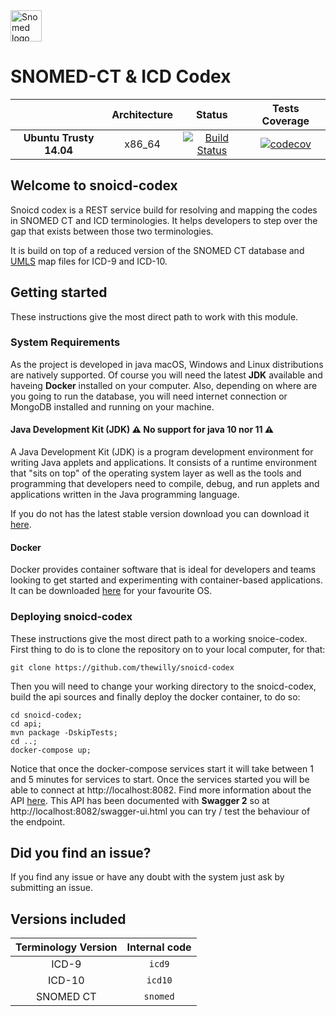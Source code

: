 <img src="https://github.com/thewilly/snoicd-codex/blob/master/docs/snoicd-codex-logo.png" alt="Snomed logo" height="50">

# SNOMED-CT & ICD Codex 

|| **Architecture** | **Status** | **Tests Coverage**
|:------:|:-:|:----------:|:---:|
|**Ubuntu Trusty 14.04**|x86_64|[![Build Status](https://travis-ci.org/thewilly/snoicd-codex.svg?branch=master)](https://travis-ci.org/thewilly/snoicd-codex)|[![codecov](https://codecov.io/gh/thewilly/snoicd-codex/branch/master/graph/badge.svg)](https://codecov.io/gh/thewilly/snoicd-codex)|

## Welcome to snoicd-codex
Snoicd codex is a REST service build for resolving and mapping the codes in SNOMED CT and ICD terminologies. It helps developers to step over the gap that exists between those two terminologies.

It is build on top of a reduced version of the SNOMED CT database and [UMLS](https://www.nlm.nih.gov/research/umls/) map files for ICD-9 and ICD-10.

## Getting started
These instructions give the most direct path to work with this module.

### System Requirements
As the project is developed in java macOS, Windows and Linux distributions are natively supported. Of course you will need the latest **JDK** available and haveing **Docker** installed on your computer. Also, depending on where are you going to run the database, you will need internet connection or MongoDB installed and running on your machine.

#### Java Development Kit (JDK) :warning: No support for java 10 nor 11 :warning:
A Java Development Kit (JDK) is a program development environment for writing Java applets and applications. It consists of a runtime environment that "sits on top" of the operating system layer as well as the tools and programming that developers need to compile, debug, and run applets and applications written in the Java programming language.

If you do not has the latest stable version download you can download it [here](http://www.oracle.com/technetwork/java/javase/downloads).

#### Docker
Docker provides container software that is ideal for developers and teams looking to get started and experimenting with container-based applications. It can be downloaded [here](https://www.docker.com/) for your favourite OS.

### Deploying snoicd-codex
These instructions give the most direct path to a working snoice-codex. First thing to do is to clone the repository on to your local computer, for that:
  
``` shell
git clone https://github.com/thewilly/snoicd-codex
```
  
Then you will need to change your working directory to the snoicd-codex, build the api sources and finally deploy the docker container, to do so:
  
```
cd snoicd-codex;
cd api;
mvn package -DskipTests;
cd ..;
docker-compose up;
```
  
Notice that once the docker-compose services start it will take between 1 and 5 minutes for services to start. Once the services started you will be able to connect at http://localhost:8082. Find more information about the API [here](/api).
This API has been documented with **Swagger 2** so at http://localhost:8082/swagger-ui.html you can try / test the behaviour of the endpoint.

## Did you find an issue?
If you find any issue or have any doubt with the system just ask by submitting an issue.


## Versions included

| **Terminology Version** | **Internal code** |
|:------:|:-----:|
|ICD-9|`icd9`|
|ICD-10|`icd10`|
|SNOMED CT|`snomed`|

